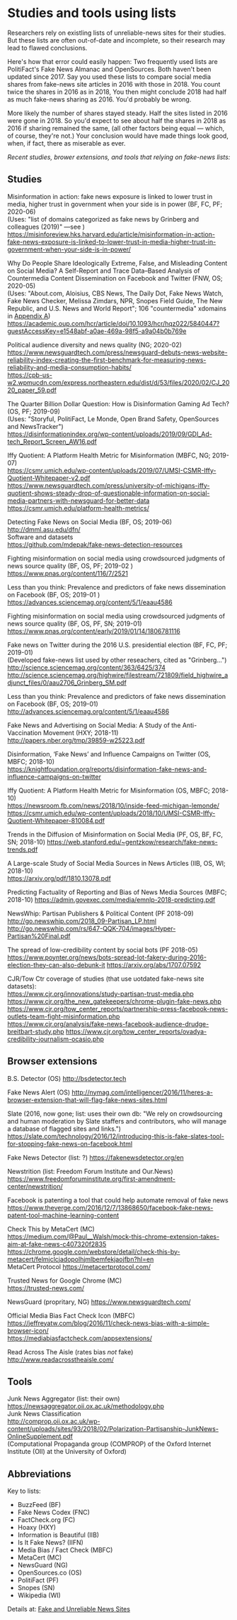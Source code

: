 # Studies and tools using lists

Researchers rely on existling lists of unreliable-news sites for their studies. But these lists are often out-of-date and incomplete, so their research may lead to flawed conclusions.

Here's how that error could easily happen: Two frequently used lists are PolitiFact's Fake News Almanac and OpenSources. Both haven't been updated since 2017. Say you used these lists to compare social media shares from fake-news site articles in 2016 with those in 2018. You count twice the shares in 2016 as in 2018, You then might conclude 2018 had half as much fake-news sharing as 2016. You'd probably be wrong.

More likely the number of shares stayed steady. Half the sites listed in 2016 were gone in 2018. So you'd expect to see about half the shares in 2018 as 2016 if sharing remained the same,  (all other factors being equal — which, of course, they're not.) Your conclusion would have made things look good, when, if fact, there as miserable as ever.

*Recent studies, brower extensions, and tools that relying on fake-news lists:*

## Studies

Misinformation in action: fake news exposure is linked to lower trust in media, higher trust in government when your side is in power (BF, FC, PF; 2020-06)<br>
(Uses: "list of domains categorized as fake news by Grinberg and colleagues (2019)" —see )<br>
https://misinforeview.hks.harvard.edu/article/misinformation-in-action-fake-news-exposure-is-linked-to-lower-trust-in-media-higher-trust-in-government-when-your-side-is-in-power/

Why Do People Share Ideologically Extreme, False, and Misleading Content on Social Media? A Self-Report and Trace Data–Based Analysis of Countermedia Content Dissemination on Facebook and Twitter (FNW, OS; 2020-05)<br>
(Uses: "About.com, Aloisius, CBS News, The Daily Dot, Fake News Watch, Fake News Checker, Melissa Zimdars, NPR, Snopes Field Guide, The New Republic, and U.S. News and World Report"; 106 "countermedia" xdomains in <a href="https://oup.silverchair-cdn.com/oup/backfile/Content_public/Journal/hcr/PAP/10.1093_hcr_hqz022/2/2appendixa_hqz022.docx?Expires=1596759657&Signature=i1VxcJQa0tdtyBZpeae5Vtti6JipRqBDHd095zClcIP9F9mgUVPuNnRUK8G6gZ43wwcSW83R~uo5etwQauuSnrZIWoGieYFSeM-TRTgIAHppQLDqMcSljOY668oye40utqOuyjNxlrthNMNsQ9Nmxom6uVe8HBcD8Y9B54Rdq2nlbWN03E1xhuTYJBCzTIxYRT~vGfsWX4CNJOcFG54-iLsGiO5r58zfT44dvFbSx8B-NdfBmzy4~6OhkTvbV-SJ~~WiGPLNGPSDIosbnoos60ReHLDqfXgHMEedJ2Q9wNRSAVSwyWFEgsPoQGkinkjKITiL0~4uY~boT8EQFhUIXg__&Key-Pair-Id=APKAIE5G5CRDK6RD3PGA">Appendix A</a>)<br>
https://academic.oup.com/hcr/article/doi/10.1093/hcr/hqz022/5840447?guestAccessKey=e1548abf-a0ae-469a-98f5-a9a04b0b769e

Political audience diversity and news quality (NG; 2020-02)<br>
https://www.newsguardtech.com/press/newsguard-debuts-news-website-reliability-index-creating-the-first-benchmark-for-measuring-news-reliability-and-media-consumption-habits/<br>
https://cpb-us-w2.wpmucdn.com/express.northeastern.edu/dist/d/53/files/2020/02/CJ_2020_paper_59.pdf

The Quarter Billion Dollar Question: How is Disinformation Gaming Ad Tech? (OS, PF; 2019-09)<br>
(Uses: "Storyful, PolitiFact, Le Monde, Open Brand Safety, OpenSources and NewsTracker")<br>
https://disinformationindex.org/wp-content/uploads/2019/09/GDI_Ad-tech_Report_Screen_AW16.pdf

Iffy Quotient: A Platform Health Metric for Misinformation (MBFC, NG; 2019-07)<br>
https://csmr.umich.edu/wp-content/uploads/2019/07/UMSI-CSMR-Iffy-Quotient-Whitepaper-v2.pdf<br>
https://www.newsguardtech.com/press/university-of-michigans-iffy-quotient-shows-steady-drop-of-questionable-information-on-social-media-partners-with-newsguard-for-better-data<br>
https://csmr.umich.edu/platform-health-metrics/

Detecting Fake News on Social Media (BF, OS; 2019-06)<br>
http://dmml.asu.edu/dfn/<br>
Software and datasets<br>
https://github.com/mdepak/fake-news-detection-resources

Fighting misinformation on social media using crowdsourced judgments of news source quality (BF, OS, PF; 2019-02 )<br>
https://www.pnas.org/content/116/7/2521

Less than you think: Prevalence and predictors of fake news dissemination on Facebook (BF, OS; 2019-01 )<br>
https://advances.sciencemag.org/content/5/1/eaau4586

Fighting misinformation on social media using crowdsourced judgments of news source quality (BF, OS, PF, SN; 2019-01)<br>
https://www.pnas.org/content/early/2019/01/14/1806781116

Fake news on Twitter during the 2016 U.S. presidential election (BF, FC, PF; 2019-01)<br>
(Developed fake-news list used by other reseachers, cited as "Grinberg…")
http://science.sciencemag.org/content/363/6425/374<br>
http://science.sciencemag.org/highwire/filestream/721809/field_highwire_adjunct_files/0/aau2706_Grinberg_SM.pdf

Less than you think: Prevalence and predictors of fake news dissemination on Facebook (BF, OS; 2019-01)<br>
http://advances.sciencemag.org/content/5/1/eaau4586

Fake News and Advertising on Social Media: A Study of the Anti-Vaccination Movement (HXY; 2018-11)<br>
http://papers.nber.org/tmp/39859-w25223.pdf

Disinformation, ‘Fake News’ and Influence Campaigns on Twitter (OS, MBFC; 2018-10)  
https://knightfoundation.org/reports/disinformation-fake-news-and-influence-campaigns-on-twitter

Iffy Quotient: A Platform Health Metric for Misinformation (OS, MBFC; 2018-10)  
https://newsroom.fb.com/news/2018/10/inside-feed-michigan-lemonde/  
https://csmr.umich.edu/wp-content/uploads/2018/10/UMSI-CSMR-Iffy-Quotient-Whitepaper-810084.pdf

Trends in the Diffusion of Misinformation on Social Media (PF, OS, BF, FC, SN; 2018-10)
https://web.stanford.edu/~gentzkow/research/fake-news-trends.pdf

A Large-scale Study of Social Media Sources in News Articles (IIB, OS, WI; 2018-10)  
https://arxiv.org/pdf/1810.13078.pdf

Predicting Factuality of Reporting and Bias of News Media Sources (MBFC; 2018-10) 
https://admin.govexec.com/media/emnlp-2018-predicting.pdf

NewsWhip: Partisan Publishers & Political Content (PF 2018-09)  
http://go.newswhip.com/2018_09-Partisan_LP.html  
http://go.newswhip.com/rs/647-QQK-704/images/Hyper-Partisan%20Final.pdf

The spread of low-credibility content by social bots (PF 2018-05)  
https://www.poynter.org/news/bots-spread-lot-fakery-during-2016-election-they-can-also-debunk-it
https://arxiv.org/abs/1707.07592

CJR/Tow Ctr coverage of studies (that use uotdated fake-news site datasets):<br>
https://www.cjr.org/innovations/study-partisan-trust-media.php<br>
https://www.cjr.org/the_new_gatekeepers/chrome-plugin-fake-news.php<br>
https://www.cjr.org/tow_center_reports/partnership-press-facebook-news-outlets-team-fight-misinformation.php<br>
https://www.cjr.org/analysis/fake-news-facebook-audience-drudge-breitbart-study.php
https://www.cjr.org/tow_center_reports/ovadya-credibility-journalism-ocasio.php

## Browser extensions

B.S. Detector (OS)
http://bsdetector.tech

Fake News Alert (OS)
http://nymag.com/intelligencer/2016/11/heres-a-browser-extension-that-will-flag-fake-news-sites.html

Slate (2016, now gone; list: uses their own db: "We rely on crowdsourcing and human moderation by Slate staffers and contributors, who will manage a database of flagged sites and links.")  
https://slate.com/technology/2016/12/introducing-this-is-fake-slates-tool-for-stopping-fake-news-on-facebook.html

Fake News Detector (list: ?)
https://fakenewsdetector.org/en

Newstrition (list: Freedom Forum Institute and Our.News)  
https://www.freedomforuminstitute.org/first-amendment-center/newstrition/

Facebook is patenting a tool that could help automate removal of fake news  
https://www.theverge.com/2016/12/7/13868650/facebook-fake-news-patent-tool-machine-learning-content

Check This by MetaCert (MC)  
https://medium.com/@Paul__Walsh/mock-this-chrome-extension-takes-aim-at-fake-news-c407320f2835  
https://chrome.google.com/webstore/detail/check-this-by-metacert/felmjclcjadopolhjmlbemfekjaojfbn?hl=en  
MetaCert Protocol
https://metacertprotocol.com/

Trusted News for Google Chrome (MC)  
https://trusted-news.com/

NewsGuard (propritary, NG)
https://www.newsguardtech.com/

Official Media Bias Fact Check Icon (MBFC)<br>
https://jeffreyatw.com/blog/2016/11/check-news-bias-with-a-simple-browser-icon/  
https://mediabiasfactcheck.com/appsextensions/

Read Across The Aisle (rates bias *not* fake)
http://www.readacrosstheaisle.com/  

## Tools

Junk News Aggregator (list: their own)
https://newsaggregator.oii.ox.ac.uk/methodology.php  
Junk News Classification  
http://comprop.oii.ox.ac.uk/wp-content/uploads/sites/93/2018/02/Polarization-Partisanship-JunkNews-OnlineSupplement.pdf  
(Computational Propaganda group (COMPROP) of the Oxford Internet Institute (OII) at the University of Oxford)

## Abbreviations
Key to lists:
* BuzzFeed (BF)
* Fake News Codex (FNC)
* FactCheck.org (FC)
* Hoaxy (HXY)
* Information is Beautiful (IIB)
* Is It Fake News? (IIFN)
* Media Bias / Fact Check (MBFC)
* MetaCert (MC)
* NewsGuard (NG)
* OpenSources.co (OS)
* PolitiFact (PF)
* Snopes (SN)
* Wikipedia (WI)

Details at: <a href="https://github.com/hearvox/unreliable-news/tree/master/data">Fake and Unreliable News Sites</a>

